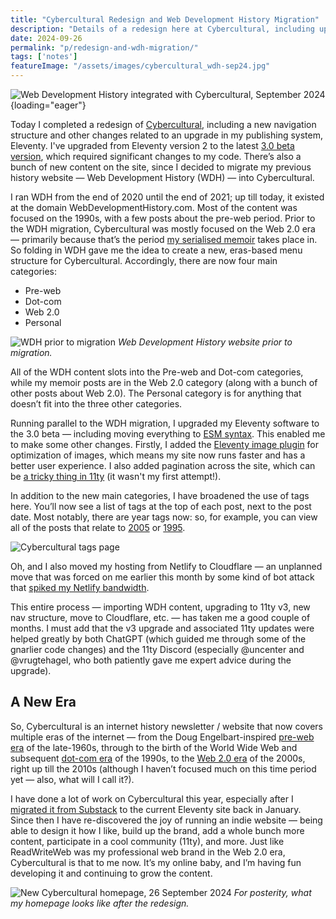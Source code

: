 ```yaml
---
title: "Cybercultural Redesign and Web Development History Migration"
description: "Details of a redesign here at Cybercultural, including upgrading to Eleventy v3.0. Also, my previous blog Web Development History has been folded into Cybercultural."
date: 2024-09-26
permalink: "p/redesign-and-wdh-migration/"
tags: ['notes']
featureImage: "/assets/images/cybercultural_wdh-sep24.jpg"
---
```


![Web Development History integrated with Cybercultural, September 2024](/assets/images/cybercultural_wdh-sep24b.jpg){loading="eager"}

Today I completed a redesign of [Cybercultural](https://cybercultural.com/), including a new navigation structure and other changes related to an upgrade in my publishing system, Eleventy. I've upgraded from Eleventy version 2 to the latest [3.0 beta version](https://www.11ty.dev/blog/canary-eleventy-v3/), which required significant changes to my code. There’s also a bunch of new content on the site, since I decided to migrate my previous history website — Web Development History (WDH) — into Cybercultural.

I ran WDH from the end of 2020 until the end of 2021; up till today, it existed at the domain WebDevelopmentHistory&#46;com. Most of the content was focused on the 1990s, with a few posts about the pre-web period. Prior to the WDH migration, Cybercultural was mostly focused on the Web 2.0 era — primarily because that’s the period [my serialised memoir](/p/roadmap-bubbleblog/) takes place in. So folding in WDH gave me the idea to create a new, eras-based menu structure for Cybercultural. Accordingly, there are now four main categories:

- Pre-web
- Dot-com
- Web 2.0
- Personal 

![WDH prior to migration](/assets/images/wdh_25Sep2024.jpg)
*Web Development History website prior to migration.*

All of the WDH content slots into the Pre-web and Dot-com categories, while my memoir posts are in the Web 2.0 category (along with a bunch of other posts about Web 2.0). The Personal category is for anything that doesn’t fit into the three other categories.

Running parallel to the WDH migration, I upgraded my Eleventy software to the 3.0 beta — including moving everything to [ESM syntax](https://www.zachleat.com/web/eleventy-v3-esm/). This enabled me to make some other changes. Firstly, I added the [Eleventy image plugin](https://www.11ty.dev/docs/plugins/image/) for optimization of images, which means my site now runs faster and has a better user experience. I also added pagination across the site, which can be [a tricky thing in 11ty](https://11tybundle.dev/categories/pagination/) (it wasn't my first attempt!).

In addition to the new main categories, I have broadened the use of tags here. You’ll now see a list of tags at the top of each post, next to the post date. Most notably, there are year tags now: so, for example, you can view all of the posts that relate to [2005](/tags/2005/) or [1995](/tags/1995/).

![Cybercultural tags page](/assets/images/2005-tags-page-sep24.jpg)

Oh, and I also moved my hosting from Netlify to Cloudflare — an unplanned move that was forced on me earlier this month by some kind of bot attack that [spiked my Netlify bandwidth](https://mastodon.social/@ricmac/113086148561583366). 

This entire process — importing WDH content, upgrading to 11ty v3, new nav structure, move to Cloudflare, etc. — has taken me a good couple of months. I must add that the v3 upgrade and associated 11ty updates were helped greatly by both ChatGPT (which guided me through some of the gnarlier code changes) and the 11ty Discord (especially &#64;uncenter and &#64;vrugtehagel, who both patiently gave me expert advice during the upgrade).

## A New Era

So, Cybercultural is an internet history newsletter / website that now covers multiple eras of the internet — from the Doug Engelbart-inspired [pre-web era](/preweb/) of the late-1960s, through to the birth of the World Wide Web and subsequent [dot-com era](/dotcom/) of the 1990s, to the [Web 2.0 era](/web20/) of the 2000s, right up till the 2010s (although I haven’t focused much on this time period yet — also, what will I call it?).

I have done a lot of work on Cybercultural this year, especially after I [migrated it from Substack](https://ricmac.org/2024/01/26/why-i-migrated-my-newsletter-from-substack-to-eleventy-and-buttondown/) to the current Eleventy site back in January. Since then I have re-discovered the joy of running an indie website — being able to design it how I like, build up the brand, add a whole bunch more content, participate in a cool community (11ty), and more. Just like ReadWriteWeb was my professional web brand in the Web 2.0 era, Cybercultural is that to me now. It’s my online baby, and I’m having fun developing it and continuing to grow the content.

![New Cybercultural homepage, 26 September 2024](/assets/images/new-cybercultural-homepage-26sep24.jpg)
*For posterity, what my homepage looks like after the redesign.*